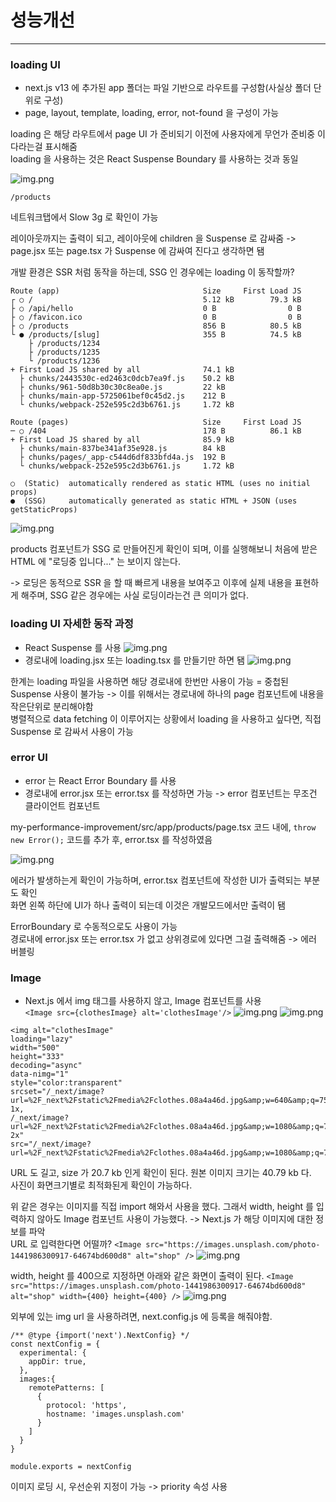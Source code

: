 # 성능개선

---

### loading UI

- next.js v13 에 추가된 app 폴더는 파일 기반으로 라우트를 구성함(사실상 폴더 단위로 구성)
- page, layout, template, loading, error, not-found 을 구성이 가능

loading 은 해당 라우트에서 page UI 가 준비되기 이전에 사용자에게 무언가 준비중 이다라는걸 표시해줌   
loading 을 사용하는 것은 React Suspense Boundary 를 사용하는 것과 동일

![img.png](imgs/img.png)
```
/products
```
네트워크탭에서 Slow 3g 로 확인이 가능

레이아웃까지는 출력이 되고, 레이아웃에 children 을 Suspense 로 감싸줌 -> page.jsx 또는 page.tsx 가 Suspense 에 감싸여 진다고 생각하면 됌

개발 환경은 SSR 처럼 동작을 하는데, SSG 인 경우에는 loading 이 동작할까?

```
Route (app)                                Size     First Load JS
┌ ○ /                                      5.12 kB        79.3 kB
├ ○ /api/hello                             0 B                0 B
├ ○ /favicon.ico                           0 B                0 B
├ ○ /products                              856 B          80.5 kB
└ ● /products/[slug]                       355 B          74.5 kB
    ├ /products/1234
    ├ /products/1235
    └ /products/1236
+ First Load JS shared by all              74.1 kB
  ├ chunks/2443530c-ed2463c0dcb7ea9f.js    50.2 kB
  ├ chunks/961-50d8b30c30c8ea0e.js         22 kB
  ├ chunks/main-app-5725061bef0c45d2.js    212 B
  └ chunks/webpack-252e595c2d3b6761.js     1.72 kB

Route (pages)                              Size     First Load JS
─ ○ /404                                   178 B          86.1 kB
+ First Load JS shared by all              85.9 kB
  ├ chunks/main-837be341af35e928.js        84 kB
  ├ chunks/pages/_app-c544d6df833bfd4a.js  192 B
  └ chunks/webpack-252e595c2d3b6761.js     1.72 kB

○  (Static)  automatically rendered as static HTML (uses no initial props)
●  (SSG)     automatically generated as static HTML + JSON (uses getStaticProps)
```

![img.png](imgs/img2.png)

products 컴포넌트가 SSG 로 만들어진게 확인이 되며, 이를 실행해보니 처음에 받은 HTML 에 "로딩중 입니다..." 는 보이지 않는다.

-> 로딩은 동적으로 SSR 을 할 때 빠르게 내용을 보여주고 이후에 실제 내용을 표현하게 해주며, SSG 같은 경우에는 사실 로딩이라는건 큰 의미가 없다.

### loading UI 자세한 동작 과정

- React Suspense 를 사용
![img.png](imgs/img3.png)
- 경로내에 loading.jsx 또는 loading.tsx 를 만들기만 하면 됌
![img.png](imgs/img4.png)

한계는 loading 파일을 사용하면 해당 경로내에 한번만 사용이 가능 = 중첩된 Suspense 사용이 불가능 -> 이를 위해서는 경로내에 하나의 page 컴포넌트에 내용을 작은단위로 분리해야함   
병렬적으로 data fetching 이 이루어지는 상황에서 loading 을 사용하고 싶다면, 직접 Suspense 로 감싸서 사용이 가능

### error UI

- error 는 React Error Boundary 를 사용
- 경로내에 error.jsx 또는 error.tsx 를 작성하면 가능 -> error 컴포넌트는 무조건 클라이언트 컴포넌트

my-performance-improvement/src/app/products/page.tsx 코드 내에, `throw new Error();` 코드를 추가 후, error.tsx 를 작성하였음

![img.png](imgs/img5.png)

에러가 발생하는게 확인이 가능하며, error.tsx 컴포넌트에 작성한 UI가 출력되는 부분도 확인   
화면 왼쪽 하단에 UI가 하나 출력이 되는데 이것은 개발모드에서만 출력이 됌   

ErrorBoundary 로 수동적으로도 사용이 가능   
경로내에 error.jsx 또는 error.tsx 가 없고 상위경로에 있다면 그걸 출력해줌 -> 에러 버블링

### Image

- Next.js 에서 img 태그를 사용하지 않고, Image 컴포넌트를 사용   
`<Image src={clothesImage} alt='clothesImage'/>`
![img.png](imgs/img6.png)
![img.png](imgs/img7.png)
```
<img alt="clothesImage" 
loading="lazy" 
width="500" 
height="333" 
decoding="async" 
data-nimg="1" 
style="color:transparent" 
srcset="/_next/image?url=%2F_next%2Fstatic%2Fmedia%2Fclothes.08a4a46d.jpg&amp;w=640&amp;q=75 1x, 
/_next/image?url=%2F_next%2Fstatic%2Fmedia%2Fclothes.08a4a46d.jpg&amp;w=1080&amp;q=75 2x" 
src="/_next/image?url=%2F_next%2Fstatic%2Fmedia%2Fclothes.08a4a46d.jpg&amp;w=1080&amp;q=75">
```

URL 도 길고, size 가 20.7 kb 인게 확인이 된다. 원본 이미지 크기는 40.79 kb 다.   
사진이 화면크기별로 최적화된게 확인이 가능하다.   

위 같은 경우는 이미지를 직접 import 해와서 사용을 했다. 그래서 width, height 를 입력하지 않아도 Image 컴포넌트 사용이 가능했다. -> Next.js 가 해당 이미지에 대한 정보를 파악   
URL 로 입력한다면 어떨까?
`<Image src="https://images.unsplash.com/photo-1441986300917-64674bd600d8" alt="shop" />`
![img.png](imgs/img8.png)

width, height 를 400으로 지정하면 아래와 같은 화면이 출력이 된다.
`<Image src="https://images.unsplash.com/photo-1441986300917-64674bd600d8" alt="shop" width={400} height={400} />`
![img.png](imgs/img9.png)

외부에 있는 img url 을 사용하려면, next.config.js 에 등록을 해줘야함.

```
/** @type {import('next').NextConfig} */
const nextConfig = {
  experimental: {
    appDir: true,
  },
  images:{
    remotePatterns: [
      {
        protocol: 'https',
        hostname: 'images.unsplash.com'
      }
    ]
  }
}

module.exports = nextConfig
```

이미지 로딩 시, 우선순위 지정이 가능 -> priority 속성 사용